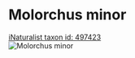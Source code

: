 
Molorchus minor
===============
  
[iNaturalist taxon id: 497423](https://www.inaturalist.org/taxa/497423)  
![Molorchus minor](https://inaturalist-open-data.s3.amazonaws.com/photos/42007228/medium.jpeg)